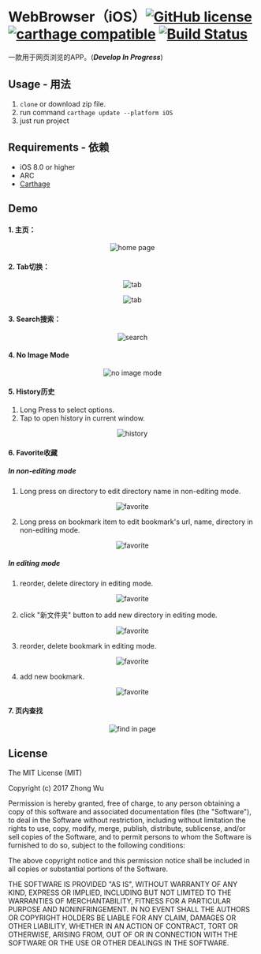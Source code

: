 # WebBrowser（iOS）[![GitHub license](https://img.shields.io/badge/License-MIT-lightgrey.svg)](https://github.com/avito-tech/Marshroute/blob/master/LICENSE)  [![carthage compatible](https://img.shields.io/badge/Carthage-compatible-blue.svg)](https://github.com/Carthage/Carthage) [![Build Status](https://travis-ci.org/zhongwuzw/WebBrowser.svg?branch=master)](https://travis-ci.org/zhongwuzw/WebBrowser)

一款用于网页浏览的APP。(***Develop In Progress***)

  
## Usage - 用法
  1. `clone` or download zip file.
  2. run command `carthage update --platform iOS`
  3. just run project
  
## Requirements - 依赖
* iOS 8.0 or higher
* ARC
* [Carthage](https://github.com/Carthage/Carthage)

## Demo
#### 1. 主页：
<p align="center">
  <img src="https://raw.githubusercontent.com/zhongwuzw/WebBrowser/master/images/home_scroll.gif" alt="home page"/>
</p>

#### 2. Tab切换：
<p align="center">
  <img src="https://raw.githubusercontent.com/zhongwuzw/WebBrowser/master/images/home_tab_switch.gif" alt="tab"/>
</p>

<p align="center">
  <img src="https://raw.githubusercontent.com/zhongwuzw/WebBrowser/master/images/tab_manage.gif" alt="tab"/>
</p>

#### 3. Search搜索：
<p align="center">
  <img src="https://raw.githubusercontent.com/zhongwuzw/WebBrowser/master/images/home_search.gif" alt="search"/>
</p>

#### 4. No Image Mode
<p align="center">
  <img src="https://raw.githubusercontent.com/zhongwuzw/WebBrowser/master/images/no-image-mode.gif" alt="no image mode"/>
</p>

#### 5. History历史
1. Long Press to select options.
2. Tap to open history in current window.
<p align="center">
  <img src="http://oc54pu02q.bkt.clouddn.com/history.gif" alt="history"/>
</p>

#### 6. Favorite收藏
##### In non-editing mode
1. Long press on directory to edit directory name in non-editing mode.
<p align="center">
  <img src="http://oc54pu02q.bkt.clouddn.com/bookmark_edit_long_section.gif" alt="favorite"/>
</p>

2. Long press on bookmark item to edit bookmark's url, name, directory in non-editing mode.
<p align="center">
  <img src="http://oc54pu02q.bkt.clouddn.com/bookmark_long_edit_item.gif" alt="favorite"/>
</p>

##### In editing mode
1. reorder, delete directory in editing mode.
<p align="center">
  <img src="http://oc54pu02q.bkt.clouddn.com/bookmark_edit_section.gif" alt="favorite"/>
</p>

2. click "新文件夹" button to add new directory in editing mode.
<p align="center">
  <img src="http://oc54pu02q.bkt.clouddn.com/bookmark_add_section.gif" alt="favorite"/>
</p>

3. reorder, delete bookmark in editing mode.
<p align="center">
  <img src="http://oc54pu02q.bkt.clouddn.com/bookmark_edit_item.gif" alt="favorite"/>
</p>

4. add new bookmark.
<p align="center">
  <img src="http://oc54pu02q.bkt.clouddn.com/bookmark_add.gif" alt="favorite"/>
</p>

#### 7. 页内查找
<p align="center">
  <img src="http://oc54pu02q.bkt.clouddn.com/findinpage.gif" alt="find in page"/>
</p>

## License

The MIT License (MIT)

Copyright (c) 2017 Zhong Wu

Permission is hereby granted, free of charge, to any person obtaining a copy
of this software and associated documentation files (the "Software"), to deal
in the Software without restriction, including without limitation the rights
to use, copy, modify, merge, publish, distribute, sublicense, and/or sell
copies of the Software, and to permit persons to whom the Software is
furnished to do so, subject to the following conditions:

The above copyright notice and this permission notice shall be included in all
copies or substantial portions of the Software.

THE SOFTWARE IS PROVIDED "AS IS", WITHOUT WARRANTY OF ANY KIND, EXPRESS OR
IMPLIED, INCLUDING BUT NOT LIMITED TO THE WARRANTIES OF MERCHANTABILITY,
FITNESS FOR A PARTICULAR PURPOSE AND NONINFRINGEMENT. IN NO EVENT SHALL THE
AUTHORS OR COPYRIGHT HOLDERS BE LIABLE FOR ANY CLAIM, DAMAGES OR OTHER
LIABILITY, WHETHER IN AN ACTION OF CONTRACT, TORT OR OTHERWISE, ARISING FROM,
OUT OF OR IN CONNECTION WITH THE SOFTWARE OR THE USE OR OTHER DEALINGS IN THE
SOFTWARE.


